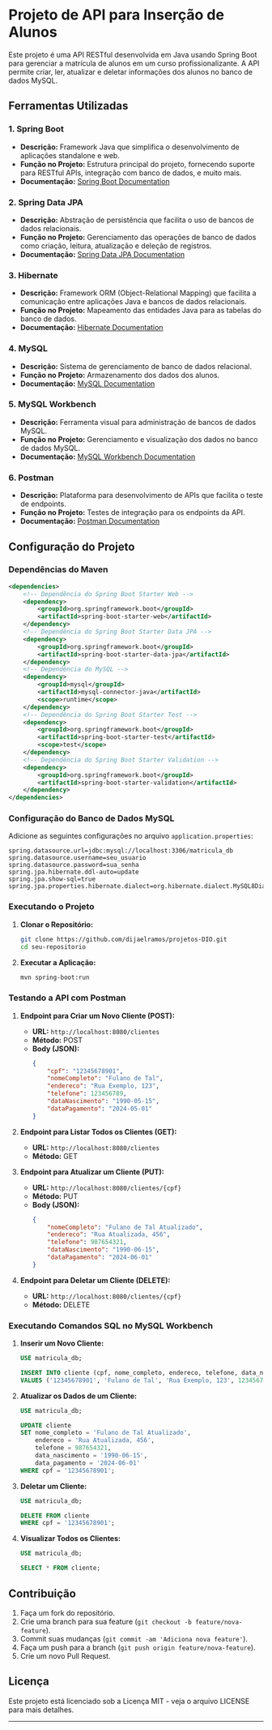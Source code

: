 
# Projeto de API para Inserção de Alunos

Este projeto é uma API RESTful desenvolvida em Java usando Spring Boot para gerenciar a matrícula de alunos em um curso profissionalizante. A API permite criar, ler, atualizar e deletar informações dos alunos no banco de dados MySQL.

## Ferramentas Utilizadas

### 1. Spring Boot
- **Descrição:** Framework Java que simplifica o desenvolvimento de aplicações standalone e web.
- **Função no Projeto:** Estrutura principal do projeto, fornecendo suporte para RESTful APIs, integração com banco de dados, e muito mais.
- **Documentação:** [Spring Boot Documentation](https://spring.io/projects/spring-boot)

### 2. Spring Data JPA
- **Descrição:** Abstração de persistência que facilita o uso de bancos de dados relacionais.
- **Função no Projeto:** Gerenciamento das operações de banco de dados como criação, leitura, atualização e deleção de registros.
- **Documentação:** [Spring Data JPA Documentation](https://spring.io/projects/spring-data-jpa)

### 3. Hibernate
- **Descrição:** Framework ORM (Object-Relational Mapping) que facilita a comunicação entre aplicações Java e bancos de dados relacionais.
- **Função no Projeto:** Mapeamento das entidades Java para as tabelas do banco de dados.
- **Documentação:** [Hibernate Documentation](https://hibernate.org/orm/documentation/)

### 4. MySQL
- **Descrição:** Sistema de gerenciamento de banco de dados relacional.
- **Função no Projeto:** Armazenamento dos dados dos alunos.
- **Documentação:** [MySQL Documentation](https://dev.mysql.com/doc/)

### 5. MySQL Workbench
- **Descrição:** Ferramenta visual para administração de bancos de dados MySQL.
- **Função no Projeto:** Gerenciamento e visualização dos dados no banco de dados MySQL.
- **Documentação:** [MySQL Workbench Documentation](https://dev.mysql.com/doc/workbench/en/)

### 6. Postman
- **Descrição:** Plataforma para desenvolvimento de APIs que facilita o teste de endpoints.
- **Função no Projeto:** Testes de integração para os endpoints da API.
- **Documentação:** [Postman Documentation](https://learning.postman.com/docs/getting-started/introduction/)

## Configuração do Projeto

### Dependências do Maven

```xml
<dependencies>
    <!-- Dependência do Spring Boot Starter Web -->
    <dependency>
        <groupId>org.springframework.boot</groupId>
        <artifactId>spring-boot-starter-web</artifactId>
    </dependency>
    <!-- Dependência do Spring Boot Starter Data JPA -->
    <dependency>
        <groupId>org.springframework.boot</groupId>
        <artifactId>spring-boot-starter-data-jpa</artifactId>
    </dependency>
    <!-- Dependência do MySQL -->
    <dependency>
        <groupId>mysql</groupId>
        <artifactId>mysql-connector-java</artifactId>
        <scope>runtime</scope>
    </dependency>
    <!-- Dependência do Spring Boot Starter Test -->
    <dependency>
        <groupId>org.springframework.boot</groupId>
        <artifactId>spring-boot-starter-test</artifactId>
        <scope>test</scope>
    </dependency>
    <!-- Dependência do Spring Boot Starter Validation -->
    <dependency>
        <groupId>org.springframework.boot</groupId>
        <artifactId>spring-boot-starter-validation</artifactId>
    </dependency>
</dependencies>
```

### Configuração do Banco de Dados MySQL

Adicione as seguintes configurações no arquivo `application.properties`:

```properties
spring.datasource.url=jdbc:mysql://localhost:3306/matricula_db
spring.datasource.username=seu_usuario
spring.datasource.password=sua_senha
spring.jpa.hibernate.ddl-auto=update
spring.jpa.show-sql=true
spring.jpa.properties.hibernate.dialect=org.hibernate.dialect.MySQL8Dialect
```

### Executando o Projeto

1. **Clonar o Repositório:**
   ```bash
   git clone https://github.com/dijaelramos/projetos-DIO.git
   cd seu-repositorio
   ```

2. **Executar a Aplicação:**
   ```bash
   mvn spring-boot:run
   ```

### Testando a API com Postman

1. **Endpoint para Criar um Novo Cliente (POST):**
    - **URL:** `http://localhost:8080/clientes`
    - **Método:** POST
    - **Body (JSON):**
      ```json
      {
          "cpf": "12345678901",
          "nomeCompleto": "Fulano de Tal",
          "endereco": "Rua Exemplo, 123",
          "telefone": 123456789,
          "dataNascimento": "1990-05-15",
          "dataPagamento": "2024-05-01"
      }
      ```

2. **Endpoint para Listar Todos os Clientes (GET):**
    - **URL:** `http://localhost:8080/clientes`
    - **Método:** GET

3. **Endpoint para Atualizar um Cliente (PUT):**
    - **URL:** `http://localhost:8080/clientes/{cpf}`
    - **Método:** PUT
    - **Body (JSON):**
      ```json
      {
          "nomeCompleto": "Fulano de Tal Atualizado",
          "endereco": "Rua Atualizada, 456",
          "telefone": 987654321,
          "dataNascimento": "1990-06-15",
          "dataPagamento": "2024-06-01"
      }
      ```

4. **Endpoint para Deletar um Cliente (DELETE):**
    - **URL:** `http://localhost:8080/clientes/{cpf}`
    - **Método:** DELETE

### Executando Comandos SQL no MySQL Workbench

1. **Inserir um Novo Cliente:**
   ```sql
   USE matricula_db;

   INSERT INTO cliente (cpf, nome_completo, endereco, telefone, data_nascimento, data_pagamento)
   VALUES ('12345678901', 'Fulano de Tal', 'Rua Exemplo, 123', 123456789, '1990-05-15', '2024-05-01');
   ```

2. **Atualizar os Dados de um Cliente:**
   ```sql
   USE matricula_db;

   UPDATE cliente
   SET nome_completo = 'Fulano de Tal Atualizado', 
       endereco = 'Rua Atualizada, 456', 
       telefone = 987654321, 
       data_nascimento = '1990-06-15', 
       data_pagamento = '2024-06-01'
   WHERE cpf = '12345678901';
   ```

3. **Deletar um Cliente:**
   ```sql
   USE matricula_db;

   DELETE FROM cliente
   WHERE cpf = '12345678901';
   ```

4. **Visualizar Todos os Clientes:**
   ```sql
   USE matricula_db;

   SELECT * FROM cliente;
   ```

## Contribuição

1. Faça um fork do repositório.
2. Crie uma branch para sua feature (`git checkout -b feature/nova-feature`).
3. Commit suas mudanças (`git commit -am 'Adiciona nova feature'`).
4. Faça um push para a branch (`git push origin feature/nova-feature`).
5. Crie um novo Pull Request.

## Licença

Este projeto está licenciado sob a Licença MIT - veja o arquivo LICENSE para mais detalhes.

---